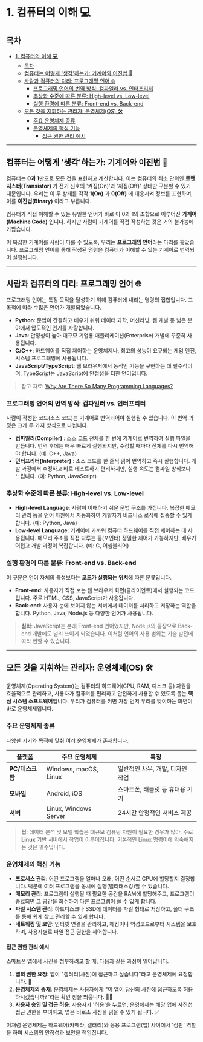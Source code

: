 # 1. 컴퓨터의 이해 💻

## 목차
- [1. 컴퓨터의 이해 💻](#1-컴퓨터의-이해-)
  - [목차](#목차)
  - [컴퓨터는 어떻게 '생각'하는가: 기계어와 이진법 🔢](#컴퓨터는-어떻게-생각하는가-기계어와-이진법-)
  - [사람과 컴퓨터의 다리: 프로그래밍 언어 🌐](#사람과-컴퓨터의-다리-프로그래밍-언어-)
    - [프로그래밍 언어의 번역 방식: 컴파일러 vs. 인터프리터](#프로그래밍-언어의-번역-방식-컴파일러-vs-인터프리터)
    - [추상화 수준에 따른 분류: High-level vs. Low-level](#추상화-수준에-따른-분류-high-level-vs-low-level)
    - [실행 환경에 따른 분류: Front-end vs. Back-end](#실행-환경에-따른-분류-front-end-vs-back-end)
  - [모든 것을 지휘하는 관리자: 운영체제(OS) 🛠️](#모든-것을-지휘하는-관리자-운영체제os-️)
    - [주요 운영체제 종류](#주요-운영체제-종류)
    - [운영체제의 핵심 기능](#운영체제의-핵심-기능)
      - [접근 권한 관리 예시](#접근-권한-관리-예시)

---

## 컴퓨터는 어떻게 '생각'하는가: 기계어와 이진법 🔢

컴퓨터는 **0과 1**만으로 모든 것을 표현하고 계산합니다. 이는 컴퓨터의 최소 단위인 **트랜지스터(Transistor)** 가 전기 신호의 '켜짐(On)'과 '꺼짐(Off)' 상태만 구분할 수 있기 때문입니다. 우리는 이 두 상태를 각각 **1(On)** 과 **0(Off)** 에 대응시켜 정보를 표현하며, 이를 **이진법(Binary)** 이라고 부릅니다.

컴퓨터가 직접 이해할 수 있는 유일한 언어가 바로 이 0과 1의 조합으로 이루어진 **기계어(Machine Code)** 입니다. 하지만 사람이 기계어를 직접 작성하는 것은 거의 불가능에 가깝습니다.

이 복잡한 기계어를 사람이 다룰 수 있도록, 우리는 **프로그래밍 언어**라는 다리를 놓았습니다. 프로그래밍 언어를 통해 작성된 명령은 컴퓨터가 이해할 수 있는 기계어로 번역되어 실행됩니다.

---

## 사람과 컴퓨터의 다리: 프로그래밍 언어 🌐

프로그래밍 언어는 특정 목적을 달성하기 위해 컴퓨터에 내리는 명령의 집합입니다. 그 목적에 따라 수많은 언어가 개발되었습니다.

- **Python**: 문법이 간결하고 배우기 쉬워 데이터 과학, 머신러닝, 웹 개발 등 넓은 분야에서 압도적인 인기를 자랑합니다.
- **Java**: 안정성이 높아 대규모 기업용 애플리케이션(Enterprise) 개발에 꾸준히 사용됩니다.
- **C/C++**: 하드웨어를 직접 제어하는 운영체제나, 최고의 성능이 요구되는 게임 엔진, 시스템 프로그래밍에 사용됩니다.
- **JavaScript/TypeScript**: 웹 브라우저에서 동적인 기능을 구현하는 데 필수적이며, TypeScript는 JavaScript에 안정성을 더한 언어입니다.

> 참고 자료: [Why Are There So Many Programming Languages?](https://www.getdevkit.com/blog/why-so-many-programming-languages)

### 프로그래밍 언어의 번역 방식: 컴파일러 vs. 인터프리터

사람이 작성한 코드(소스 코드)는 기계어로 번역되어야 실행될 수 있습니다. 이 번역 과정은 크게 두 가지 방식으로 나뉩니다.

- **컴파일러(Compiler)** : 소스 코드 전체를 한 번에 기계어로 번역하여 실행 파일을 만듭니다. 번역 후에는 매우 빠르게 실행되지만, 수정할 때마다 전체를 다시 번역해야 합니다. (예: C++, Java)
- **인터프리터(Interpreter)** : 소스 코드를 한 줄씩 읽어 번역하고 즉시 실행합니다. 개발 과정에서 수정하고 바로 테스트하기 편리하지만, 실행 속도는 컴파일 방식보다 느립니다. (예: Python, JavaScript)

### 추상화 수준에 따른 분류: High-level vs. Low-level

- **High-level Language**: 사람이 이해하기 쉬운 문법 구조를 가집니다. 복잡한 메모리 관리 등을 언어 차원에서 자동화하여 개발자가 비즈니스 로직에 집중할 수 있게 합니다. (예: Python, Java)
- **Low-level Language**: 기계어에 가까워 컴퓨터 하드웨어를 직접 제어하는 데 사용됩니다. 메모리 주소를 직접 다루는 등(포인터) 정밀한 제어가 가능하지만, 배우기 어렵고 개발 과정이 복잡합니다. (예: C, 어셈블리어)

### 실행 환경에 따른 분류: Front-end vs. Back-end

이 구분은 언어 자체의 특성보다는 **코드가 실행되는 위치**에 따른 분류입니다.

- **Front-end**: 사용자가 직접 보는 웹 브라우저 화면(클라이언트)에서 실행되는 코드입니다. 주로 HTML, CSS, JavaScript가 사용됩니다.
- **Back-end**: 사용자 눈에 보이지 않는 서버에서 데이터를 처리하고 저장하는 역할을 합니다. Python, Java, Node.js 등 다양한 언어가 사용됩니다.

> **심화**: JavaScript는 본래 Front-end 언어였지만, Node.js의 등장으로 Back-end 개발에도 널리 쓰이게 되었습니다. 이처럼 언어의 사용 범위는 기술 발전에 따라 변할 수 있습니다.

---

## 모든 것을 지휘하는 관리자: 운영체제(OS) 🛠️

운영체제(Operating System)는 컴퓨터의 하드웨어(CPU, RAM, 디스크 등) 자원을 효율적으로 관리하고, 사용자가 컴퓨터를 편리하고 안전하게 사용할 수 있도록 돕는 **핵심 시스템 소프트웨어**입니다. 우리가 컴퓨터를 켜면 가장 먼저 우리를 맞이하는 화면이 바로 운영체제입니다.

### 주요 운영체제 종류

다양한 기기와 목적에 맞춰 여러 운영체제가 존재합니다.

| 플랫폼 | 주요 운영체제 | 특징 |
|---|---|---|
| **PC/데스크탑** | Windows, macOS, Linux | 일반적인 사무, 개발, 디자인 작업 |
| **모바일** | Android, iOS | 스마트폰, 태블릿 등 휴대용 기기 |
| **서버** | Linux, Windows Server | 24시간 안정적인 서비스 제공 |

> **팁**: 데이터 분석 및 모델 학습은 대규모 컴퓨팅 자원이 필요한 경우가 많아, 주로 **Linux** 기반 서버에서 작업이 이루어집니다. 기본적인 Linux 명령어에 익숙해지는 것은 필수입니다.

### 운영체제의 핵심 기능

- **프로세스 관리**: 어떤 프로그램을 얼마나 오래, 어떤 순서로 CPU에 할당할지 결정합니다. 덕분에 여러 프로그램을 동시에 실행(멀티태스킹)할 수 있습니다.
- **메모리 관리**: 프로그램이 실행될 때 필요한 공간을 RAM에 할당해주고, 프로그램이 종료되면 그 공간을 회수하여 다른 프로그램이 쓸 수 있게 합니다.
- **파일 시스템 관리**: 하드디스크나 SSD에 데이터를 파일 형태로 저장하고, 폴더 구조를 통해 쉽게 찾고 관리할 수 있게 합니다.
- **네트워킹 및 보안**: 인터넷 연결을 관리하고, 해킹이나 악성코드로부터 시스템을 보호하며, 사용자별로 파일 접근 권한을 제어합니다.

#### 접근 권한 관리 예시

스마트폰 앱에서 사진을 첨부하려고 할 때, 다음과 같은 과정이 일어납니다.
1. **앱의 권한 요청**: 앱이 "갤러리(사진)에 접근하고 싶습니다"라고 운영체제에 요청합니다. 📱
2. **운영체제의 중재**: 운영체제는 사용자에게 "이 앱이 당신의 사진에 접근하도록 허용하시겠습니까?"라는 확인 창을 띄웁니다. 👨‍💻
3. **사용자 승인 및 접근 허용**: 사용자가 '허용'을 누르면, 운영체제는 해당 앱에 사진첩 접근 권한을 부여하고, 앱은 비로소 사진을 읽을 수 있게 됩니다. ✅

이처럼 운영체제는 하드웨어(카메라, 갤러리)와 응용 프로그램(앱) 사이에서 '심판' 역할을 하며 시스템의 안정성과 보안을 책임집니다.